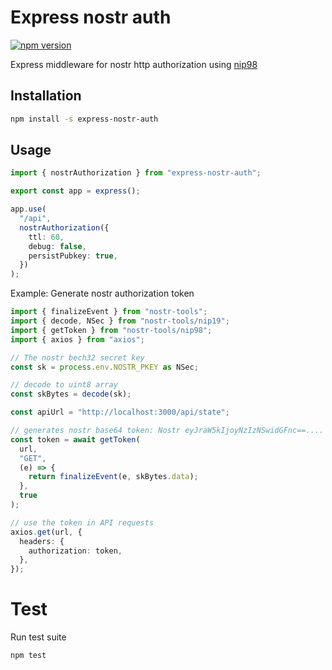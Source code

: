 # Express nostr auth

[![npm version](https://badge.fury.io/js/express-nostr-auth.svg)](https://badge.fury.io/js/express-nostr-auth)

Express middleware for nostr http authorization using [nip98](https://github.com/nostr-protocol/nips/blob/master/98.md)

## Installation

```sh
npm install -s express-nostr-auth
```

## Usage

```ts
import { nostrAuthorization } from "express-nostr-auth";

export const app = express();

app.use(
  "/api",
  nostrAuthorization({
    ttl: 60,
    debug: false,
    persistPubkey: true,
  })
);
```

Example: Generate nostr authorization token

```ts
import { finalizeEvent } from "nostr-tools";
import { decode, NSec } from "nostr-tools/nip19";
import { getToken } from "nostr-tools/nip98";
import { axios } from "axios";

// The nostr bech32 secret key
const sk = process.env.NOSTR_PKEY as NSec;

// decode to uint8 array
const skBytes = decode(sk);

const apiUrl = "http://localhost:3000/api/state";

// generates nostr base64 token: Nostr eyJraW5kIjoyNzIzNSwidGFnc==....
const token = await getToken(
  url,
  "GET",
  (e) => {
    return finalizeEvent(e, skBytes.data);
  },
  true
);

// use the token in API requests
axios.get(url, {
  headers: {
    authorization: token,
  },
});
```

# Test

Run test suite

```sh
npm test
```
